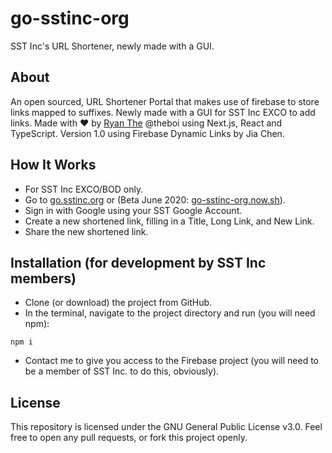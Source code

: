 # go-sstinc-org

SST Inc's URL Shortener, newly made with a GUI.

## About

An open sourced, URL Shortener Portal that makes use of firebase to store links mapped to suffixes. Newly made with a GUI for SST Inc EXCO to add links. Made with :heart: by [Ryan The](https://ryanthe.com/) @theboi using Next.js, React and TypeScript. Version 1.0 using Firebase Dynamic Links by Jia Chen.

## How It Works

- For SST Inc EXCO/BOD only.
- Go to [go.sstinc.org](https://go.sstinc.org) or (Beta June 2020: [go-sstinc-org.now.sh](https://go-sstinc-org.now.sh)).
- Sign in with Google using your SST Google Account.
- Create a new shortened link, filling in a Title, Long Link, and New Link.
- Share the new shortened link.

## Installation (for development by SST Inc members)

- Clone (or download) the project from GitHub.
- In the terminal, navigate to the project directory and run (you will need npm):
```shell
npm i
```
- Contact me to give you access to the Firebase project (you will need to be a member of SST Inc. to do this, obviously).

## License

This repository is licensed under the GNU General Public License v3.0. Feel free to open any pull requests, or fork this project openly.
